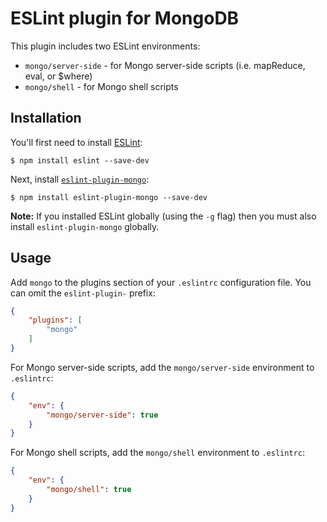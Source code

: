 # ESLint plugin for MongoDB

This plugin includes two ESLint environments:

- `mongo/server-side` - for Mongo server-side scripts (i.e. mapReduce, eval, or $where)
- `mongo/shell` - for Mongo shell scripts

## Installation

You'll first need to install [ESLint](http://eslint.org):

```
$ npm install eslint --save-dev
```

Next, install [`eslint-plugin-mongo`](https://www.npmjs.com/package/eslint-plugin-mongo):

```
$ npm install eslint-plugin-mongo --save-dev
```

**Note:** If you installed ESLint globally (using the `-g` flag) then you must also install `eslint-plugin-mongo` globally.

## Usage


Add `mongo` to the plugins section of your `.eslintrc` configuration file. You can omit the `eslint-plugin-` prefix:

```json
{
    "plugins": [
        "mongo"
    ]
}
```

For Mongo server-side scripts, add the `mongo/server-side` environment to `.eslintrc`:

```json
{
    "env": {
        "mongo/server-side": true
    }
}
```

For Mongo shell scripts, add the `mongo/shell` environment to `.eslintrc`:

```json
{
    "env": {
        "mongo/shell": true
    }
}
```
